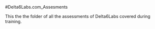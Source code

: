 #Delta6Labs.com_Assesments

This the the folder of all the assessments of Delta6Labs covered during training.